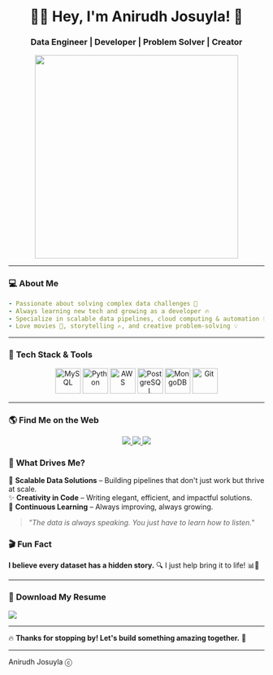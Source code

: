 <!-- Viewport Meta Tag -->
<meta name="viewport" content="width=device-width, initial-scale=1.0">

<h1 align="center">👨‍💻 Hey, I'm Anirudh Josuyla! 🚀</h1>
<h3 align="center">Data Engineer | Developer | Problem Solver | Creator</h3>

<p align="center">
  <img src="https://media.giphy.com/media/f3iwJFOVOwuy7K6FFw/giphy.gif" width="400px">
</p>

---

### 💻 **About Me**
```yaml
- Passionate about solving complex data challenges 🚀
- Always learning new tech and growing as a developer 🔥
- Specialize in scalable data pipelines, cloud computing & automation 🌍
- Love movies 🎥, storytelling ✍️, and creative problem-solving 💡

```

---

### 🔧 **Tech Stack & Tools**  
<p align="center">
  <img src="https://cdn.jsdelivr.net/gh/devicons/devicon/icons/mysql/mysql-original.svg" width="50px" title="MySQL"/>
  <img src="https://cdn.jsdelivr.net/gh/devicons/devicon/icons/python/python-plain.svg" width="50px" title="Python"/>
  <img src="https://cdn.jsdelivr.net/gh/devicons/devicon/icons/aws/aws-original.svg" width="50px" title="AWS"/>
  <img src="https://cdn.jsdelivr.net/gh/devicons/devicon/icons/postgresql/postgresql-original.svg" width="50px" title="PostgreSQL"/>
  <img src="https://cdn.jsdelivr.net/gh/devicons/devicon/icons/mongodb/mongodb-original.svg" width="50px" title="MongoDB"/>
  <img src="https://cdn.jsdelivr.net/gh/devicons/devicon/icons/git/git-original.svg" width="50px" title="Git"/>
</p>

---

### 🌎 **Find Me on the Web**
<p align="center">
  <a href="https://www.linkedin.com/in/anirudhjosuyla/" target="_blank">
    <img src="https://img.shields.io/badge/LinkedIn-0A66C2?style=for-the-badge&logo=linkedin&logoColor=white"/>
  </a>
  <a href="mailto:anirudhjosuyla29@gmail.com">
    <img src="https://img.shields.io/badge/Gmail-D14836?style=for-the-badge&logo=gmail&logoColor=white"/>
  </a>
  <a href="https://letterboxd.com/anirudh_josuyla" target="_blank">
    <img src="https://img.shields.io/badge/Letterboxd-00B140?style=for-the-badge&logo=letterboxd&logoColor=white"/>
  </a>
</p>



### 🎯 **What Drives Me?**
🚀 **Scalable Data Solutions** – Building pipelines that don't just work but thrive at scale.  
✨ **Creativity in Code** – Writing elegant, efficient, and impactful solutions.  
🌱 **Continuous Learning** – Always improving, always growing.  

> _"The data is always speaking. You just have to learn how to listen."_  


### 🎬 **Fun Fact**
**I believe every dataset has a hidden story.** 🔍 I just help bring it to life! 📊📖  

---

### 📄 **Download My Resume**  
<a href="https://drive.google.com/file/d/1gc-OA3iHFqOspZimTJGRzIysZhmQi5Ja/view?usp=drive_link" download>
  <img src="https://img.shields.io/badge/Download Resume-4285F4?style=for-the-badge&logo=google-drive&logoColor=white" />
</a>

---

🔥 **Thanks for stopping by! Let's build something amazing together.** 🚀


---

Anirudh Josuyla ⓒ

